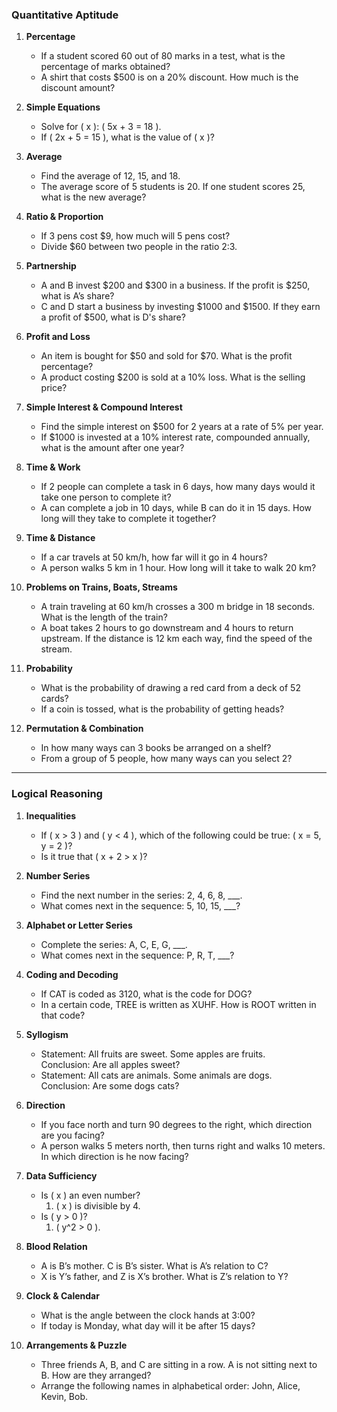 ### Quantitative Aptitude

1. **Percentage**  
   - If a student scored 60 out of 80 marks in a test, what is the percentage of marks obtained?
   - A shirt that costs $500 is on a 20% discount. How much is the discount amount?

2. **Simple Equations**  
   - Solve for \( x \): \( 5x + 3 = 18 \).
   - If \( 2x + 5 = 15 \), what is the value of \( x \)?

3. **Average**  
   - Find the average of 12, 15, and 18.
   - The average score of 5 students is 20. If one student scores 25, what is the new average?

4. **Ratio & Proportion**  
   - If 3 pens cost $9, how much will 5 pens cost?
   - Divide $60 between two people in the ratio 2:3.

5. **Partnership**  
   - A and B invest $200 and $300 in a business. If the profit is $250, what is A’s share?
   - C and D start a business by investing $1000 and $1500. If they earn a profit of $500, what is D's share?

6. **Profit and Loss**  
   - An item is bought for $50 and sold for $70. What is the profit percentage?
   - A product costing $200 is sold at a 10% loss. What is the selling price?

7. **Simple Interest & Compound Interest**  
   - Find the simple interest on $500 for 2 years at a rate of 5% per year.
   - If $1000 is invested at a 10% interest rate, compounded annually, what is the amount after one year?

8. **Time & Work**  
   - If 2 people can complete a task in 6 days, how many days would it take one person to complete it?
   - A can complete a job in 10 days, while B can do it in 15 days. How long will they take to complete it together?

9. **Time & Distance**  
   - If a car travels at 50 km/h, how far will it go in 4 hours?
   - A person walks 5 km in 1 hour. How long will it take to walk 20 km?

10. **Problems on Trains, Boats, Streams**  
    - A train traveling at 60 km/h crosses a 300 m bridge in 18 seconds. What is the length of the train?
    - A boat takes 2 hours to go downstream and 4 hours to return upstream. If the distance is 12 km each way, find the speed of the stream.

11. **Probability**  
    - What is the probability of drawing a red card from a deck of 52 cards?
    - If a coin is tossed, what is the probability of getting heads?

12. **Permutation & Combination**  
    - In how many ways can 3 books be arranged on a shelf?
    - From a group of 5 people, how many ways can you select 2?

---

### Logical Reasoning

1. **Inequalities**  
   - If \( x > 3 \) and \( y < 4 \), which of the following could be true: \( x = 5, y = 2 \)?
   - Is it true that \( x + 2 > x \)?

2. **Number Series**  
   - Find the next number in the series: 2, 4, 6, 8, ___.
   - What comes next in the sequence: 5, 10, 15, ___?

3. **Alphabet or Letter Series**  
   - Complete the series: A, C, E, G, ___.
   - What comes next in the sequence: P, R, T, ___?

4. **Coding and Decoding**  
   - If CAT is coded as 3120, what is the code for DOG?
   - In a certain code, TREE is written as XUHF. How is ROOT written in that code?

5. **Syllogism**  
   - Statement: All fruits are sweet. Some apples are fruits.  
     Conclusion: Are all apples sweet?
   - Statement: All cats are animals. Some animals are dogs.  
     Conclusion: Are some dogs cats?

6. **Direction**  
   - If you face north and turn 90 degrees to the right, which direction are you facing?
   - A person walks 5 meters north, then turns right and walks 10 meters. In which direction is he now facing?

7. **Data Sufficiency**  
   - Is \( x \) an even number?  
     1. \( x \) is divisible by 4.
   - Is \( y > 0 \)?  
     1. \( y^2 > 0 \).

8. **Blood Relation**  
   - A is B’s mother. C is B’s sister. What is A’s relation to C?
   - X is Y’s father, and Z is X’s brother. What is Z’s relation to Y?

9. **Clock & Calendar**  
   - What is the angle between the clock hands at 3:00?
   - If today is Monday, what day will it be after 15 days?

10. **Arrangements & Puzzle**  
    - Three friends A, B, and C are sitting in a row. A is not sitting next to B. How are they arranged?
    - Arrange the following names in alphabetical order: John, Alice, Kevin, Bob.

